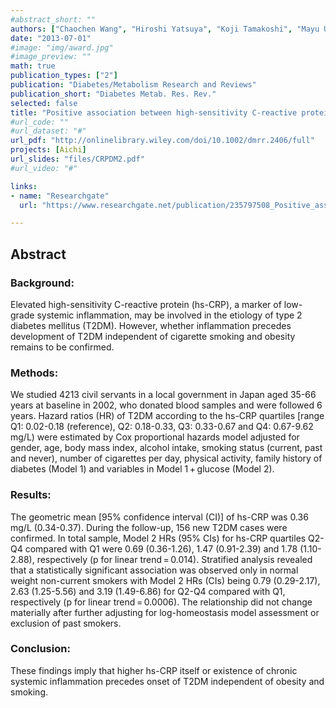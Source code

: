 ```yaml
---
#abstract_short: ""
authors: ["Chaochen Wang", "Hiroshi Yatsuya", "Koji Tamakoshi", "Mayu Uemura", "Yuanying Li", "Keiko Wada", "Kentaro Yamashita", "Leo Kawaguchi", "Hideaki Toyoshima", "Atsuko Aoyama"]
date: "2013-07-01"
#image: "img/award.jpg"
#image_preview: ""
math: true
publication_types: ["2"]
publication: "Diabetes/Metabolism Research and Reviews"
publication_short: "Diabetes Metab. Res. Rev."
selected: false
title: "Positive association between high‐sensitivity C‐reactive protein and incidence of type 2 diabetes mellitus in Japanese workers: 6‐year follow‐up"
#url_code: ""
#url_dataset: "#"
url_pdf: "http://onlinelibrary.wiley.com/doi/10.1002/dmrr.2406/full"
projects: [Aichi]
url_slides: "files/CRPDM2.pdf"
#url_video: "#"

links:
- name: "Researchgate"
  url: "https://www.researchgate.net/publication/235797508_Positive_association_between_high-sensitivity_C-reactive_protein_and_incidence_of_type_2_diabetes_mellitus_in_Japanese_workers_6-year_follow-up"

---
```


## Abstract

### Background:
Elevated high-sensitivity C-reactive protein (hs-CRP), a marker of low-grade systemic inflammation, may be involved in the etiology of type 2 diabetes mellitus (T2DM). However, whether inflammation precedes development of T2DM independent of cigarette smoking and obesity remains to be confirmed.

### Methods:
We studied 4213 civil servants in a local government in Japan aged 35-66 years at baseline in 2002, who donated blood samples and were followed 6 years. Hazard ratios (HR) of T2DM according to the hs-CRP quartiles [range Q1: 0.02-0.18 (reference), Q2: 0.18-0.33, Q3: 0.33-0.67 and Q4: 0.67-9.62 mg/L) were estimated by Cox proportional hazards model adjusted for gender, age, body mass index, alcohol intake, smoking status (current, past and never), number of cigarettes per day, physical activity, family history of diabetes (Model 1) and variables in Model 1 + glucose (Model 2).


### Results:
The geometric mean [95% confidence interval (CI)] of hs-CRP was 0.36 mg/L (0.34-0.37). During the follow-up, 156 new T2DM cases were confirmed. In total sample, Model 2 HRs (95% CIs) for hs-CRP quartiles Q2-Q4 compared with Q1 were 0.69 (0.36-1.26), 1.47 (0.91-2.39) and 1.78 (1.10-2.88), respectively (p for linear trend = 0.014). Stratified analysis revealed that a statistically significant association was observed only in normal weight non-current smokers with Model 2 HRs (CIs) being 0.79 (0.29-2.17), 2.63 (1.25-5.56) and 3.19 (1.49-6.86) for Q2-Q4 compared with Q1, respectively (p for linear trend = 0.0006). The relationship did not change materially after further adjusting for log-homeostasis model assessment or exclusion of past smokers.

### Conclusion:
These findings imply that higher hs-CRP itself or existence of chronic systemic inflammation precedes onset of T2DM independent of obesity and smoking.
